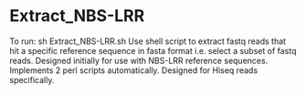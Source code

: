 # Extract_NBS-LRR
To run: sh Extract_NBS-LRR.sh    Use shell script to extract fastq reads that hit a specific reference sequence in fasta format i.e. select a subset of fastq reads. Designed initially for use with NBS-LRR reference sequences.
Implements 2 perl scripts automatically.
Designed for Hiseq reads specifically.




